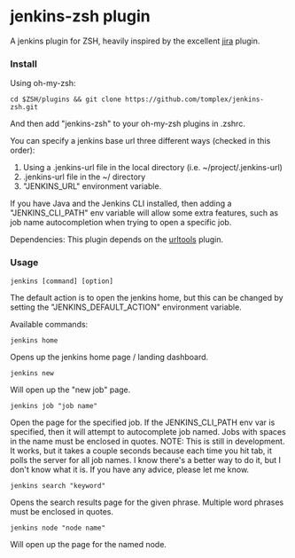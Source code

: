 # jenkins-zsh plugin

A jenkins plugin for ZSH, heavily inspired by the excellent [jira](https://github.com/robbyrussell/oh-my-zsh/tree/master/plugins/jira) plugin.


### Install

Using oh-my-zsh:

    cd $ZSH/plugins && git clone https://github.com/tomplex/jenkins-zsh.git

And then add "jenkins-zsh" to your oh-my-zsh plugins in .zshrc.

You can specify a jenkins base url three different ways (checked in this order):  
1. Using a .jenkins-url file in the local directory (i.e. ~/project/.jenkins-url)  
2. .jenkins-url file in the ~/ directory  
3. "JENKINS_URL" environment variable.  

If you have Java and the Jenkins CLI installed, then adding a "JENKINS_CLI_PATH" env variable will allow some extra features, such as job name autocompletion when trying to open a specific job.   

Dependencies: This plugin depends on the [urltools](https://github.com/robbyrussell/oh-my-zsh/blob/master/plugins/urltools/urltools.plugin.zsh) plugin.

### Usage

    jenkins [command] [option]

The default action is to open the jenkins home, but this can be changed by setting the "JENKINS_DEFAULT_ACTION" environment variable.

Available commands:

    jenkins home

Opens up the jenkins home page / landing dashboard.

    jenkins new

Will open up the "new job" page.

    jenkins job "job name"

Open the page for the specified job. If the JENKINS_CLI_PATH env var is specified, then it will attempt to autocomplete job named. Jobs with spaces in the name must be enclosed in quotes. NOTE: This is still in development. It works, but it takes a couple seconds because each time you hit tab, it polls the server for all job names. I know there's a better way to do it, but I don't know what it is. If you have any advice, please let me know.

    jenkins search "keyword"

Opens the search results page for the given phrase. Multiple word phrases must be enclosed in quotes.

    jenkins node "node name"

Will open up the page for the named node.


